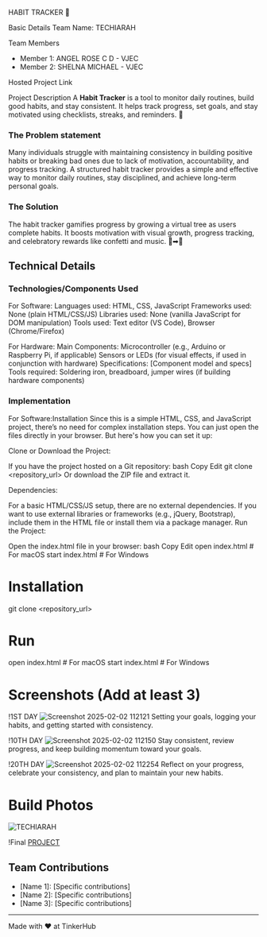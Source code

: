 HABIT TRACKER 🎯

 Basic Details
 Team Name: TECHIARAH


 Team Members
- Member 1: ANGEL ROSE C D - VJEC
- Member 2: SHELNA MICHAEL - VJEC
  

Hosted Project Link


Project Description
A **Habit Tracker** is a tool to monitor daily routines, build good habits, and stay consistent. It helps track progress, set goals, and stay motivated using checklists, streaks, and reminders. 🚀

### The Problem statement
Many individuals struggle with maintaining consistency in building positive habits or breaking bad ones due to lack of motivation, accountability, and progress tracking. A structured habit tracker provides a simple and effective way to monitor daily routines, stay disciplined, and achieve long-term personal goals.
### The Solution
The habit tracker gamifies progress by growing a virtual tree as users complete habits. It boosts motivation with visual growth, progress tracking, and celebratory rewards like confetti and music. 🌱➡🌳

## Technical Details
### Technologies/Components Used
For Software:
Languages used: HTML, CSS, JavaScript
Frameworks used: None (plain HTML/CSS/JS)
Libraries used: None (vanilla JavaScript for DOM manipulation)
Tools used: Text editor (VS Code), Browser (Chrome/Firefox)

For Hardware:
Main Components:
Microcontroller (e.g., Arduino or Raspberry Pi, if applicable)
Sensors or LEDs (for visual effects, if used in conjunction with hardware)
Specifications:
[Component model and specs]
Tools required:
Soldering iron, breadboard, jumper wires (if building hardware components)

### Implementation
For Software:Installation
Since this is a simple HTML, CSS, and JavaScript project, there’s no need for complex installation steps. You can just open the files directly in your browser. But here's how you can set it up:

Clone or Download the Project:

If you have the project hosted on a Git repository:
bash
Copy
Edit
git clone <repository_url>
Or download the ZIP file and extract it.

Dependencies:

For a basic HTML/CSS/JS setup, there are no external dependencies. If you want to use external libraries or frameworks (e.g., jQuery, Bootstrap), include them in the HTML file or install them via a package manager.
Run the Project:

Open the index.html file in your browser:
bash
Copy
Edit
open index.html  # For macOS
  start index.html  # For Windows
# Installation
  git clone <repository_url>

# Run

  open index.html  # For macOS
  start index.html  # For Windows
  
# Screenshots (Add at least 3)
!1ST DAY
![Screenshot 2025-02-02 112121](https://github.com/user-attachments/assets/7b0efd91-99b5-47db-8c56-65214b5e6cff)
Setting your goals, logging your habits, and getting started with consistency.

!10TH DAY
![Screenshot 2025-02-02 112150](https://github.com/user-attachments/assets/c890c27e-29e1-444f-bdaa-04425763952a)
Stay consistent, review progress, and keep building momentum toward your goals.

!20TH DAY
![Screenshot 2025-02-02 112254](https://github.com/user-attachments/assets/915da7bb-8c6a-4299-b613-04fcff3348ac)
Reflect on your progress, celebrate your consistency, and plan to maintain your new habits.


# Build Photos

![TECHIARAH](https://github.com/user-attachments/assets/ea8769c4-b577-4b22-8d57-1d9d975eec56)

!Final
[PROJECT](https://github.com/user-attachments/assets/db862fce-a563-41de-be68-c3d28190762c)


## Team Contributions
- [Name 1]: [Specific contributions]
- [Name 2]: [Specific contributions]
- [Name 3]: [Specific contributions]

---
Made with ❤️ at TinkerHub
